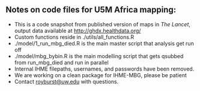 ## Notes on code files for U5M Africa mapping:

* This is a code snapshot from published version of maps in _The Lancet_, output data available at http://ghdx.healthdata.org/
* Custom functions reside in ./utils/all_functions.R
* ./model/1_run_mbg_died.R is the main master script that analysis get run off
* ./model/mbg_bybin.R is the main modelling script that gets qsubbed from run_mbg_died and run in parallel
* Internal IHME filepaths, usernames, and passwords have been removed.
* We are working on a clean package for IHME-MBG, please be patient
* Contact royburst@uw.edu with questions.
